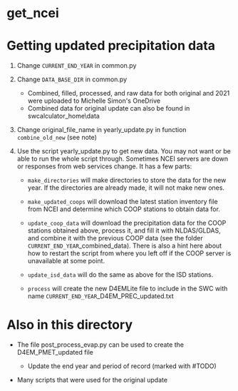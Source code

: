 # get_ncei

# Getting updated precipitation data

1. Change `CURRENT_END_YEAR` in common.py

2. Change `DATA_BASE_DIR` in common.py
   - Combined, filled, processed, and raw data for both original and 2021 were uploaded to Michelle Simon's OneDrive
   - Combined data for original update can also be found in swcalculator_home\data

3. Change original_file_name in yearly_update.py in function `combine_old_new` (see note)

4. Use the script yearly_update.py to get new data. You may not want or be able to run the whole script through. Sometimes NCEI servers are down or responses from web services change. It has a few parts:
    - `make_directories` will make directories to store the data for the new year. If the directories are already made, it will not make new ones.

    - `make_updated_coops` will download the latest station inventory file from NCEI and determine which COOP stations to obtain data for.

    - `update_coop_data` will download the precipitation data for the COOP stations obtained above, process it, and fill it with NLDAS/GLDAS, and combine it with the previous COOP data (see the folder `CURRENT_END_YEAR`_combined_data). There is also a hint here about how to restart the script from where you left off if the COOP server is unavailable at some point.

    - `update_isd_data` will do the same as above for the ISD stations.

    - `process` will create the new D4EMLite file to include in the SWC with name `CURRENT_END_YEAR`_D4EM_PREC_updated.txt

# Also in this directory

- The file post_process_evap.py can be used to create the D4EM_PMET_updated file
    - Update the end year and period of record (marked with #TODO)
    
- Many scripts that were used for the original update
